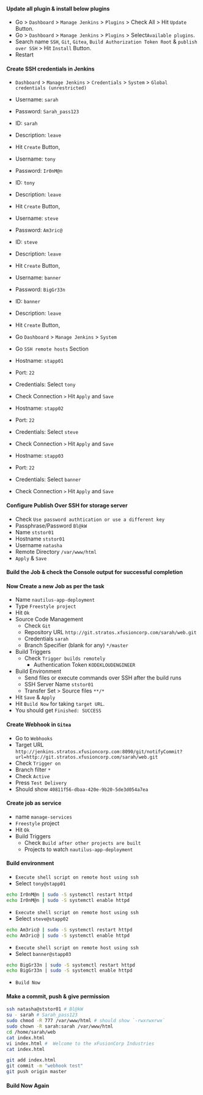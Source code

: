 #### Update all plugin & install below plugins

- Go > `Dashboard` > `Manage Jenkins` > `Plugins` > Check All > Hit `Update` Button.
- Go > `Dashboard` > `Manage Jenkins` > `Plugins` > Select`Available plugins`.
- Search name `SSH`, `Git`, `Gitea`, `Build Authorization Token Root` & `publish over SSH` > Hit `Install` Button.
- Restart

#### Create SSH credentials in Jenkins

- `Dashboard` > `Manage Jenkins` > `Credentials` > `System` > `Global credentials (unrestricted)`
- Username: `sarah`
- Password: `Sarah_pass123`
- ID: `sarah`
- Description: `leave`
- Hit `Create` Button,

- Username: `tony`
- Password: `Ir0nM@n`
- ID: `tony`
- Description: `leave`
- Hit `Create` Button,

- Username: `steve`
- Password: `Am3ric@`
- ID: `steve`
- Description: `leave`
- Hit `Create` Button,

- Username: `banner`
- Password: `BigGr33n`
- ID: `banner`
- Description: `leave`
- Hit `Create` Button,

- Go `Dashboard` > `Manage Jenkins` > `System`
- Go `SSH remote hosts` Section
- Hostname: `stapp01`
- Port: `22`
- Credentials: Select `tony`
- Check Connection `>` Hit `Apply` and `Save`

- Hostname: `stapp02`
- Port: `22`
- Credentials: Select `steve`
- Check Connection `>` Hit `Apply` and `Save`

- Hostname: `stapp03`
- Port: `22`
- Credentials: Select `banner`
- Check Connection `>` Hit `Apply` and `Save`

#### Configure Publish Over SSH for storage server

- Check `Use password authtication or use a different key`
- Passphrase/Password `Bl@kW`
- Name `ststor01`
- Hostname `ststor01`
- Username `natasha`
- Remote Directory `/var/www/html`
- `Apply` & `Save`

#### Build the Job & check the Console output for successful completion

#### Now Create a new Job as per the task

- Name `nautilus-app-deployment`
- Type `Freestyle project`
- Hit `Ok`
- Source Code Management
  - Check `Git`
  - Repository URL `http://git.stratos.xfusioncorp.com/sarah/web.git`
  - Credentials `sarah`
  - Branch Specifier (blank for any) `*/master`
- Build Triggers
  - Check `Trigger builds remotely`
    - Authentication Token `KODEKLOUDENGINEER`
- Build Environment
  - Send files or execute commands over SSH after the build runs
  - SSH Server Name `ststor01`
  - Transfer Set > Source files `**/*`
- Hit `Save` & `Apply`
- Hit `Build Now` for taking `target URL`.
- You should get `Finished: SUCCESS`

#### Create Webhook in `Gitea`
- Go to `Webhooks`
- Target URL `http://jenkins.stratos.xfusioncorp.com:8090/git/notifyCommit?url=http://git.stratos.xfusioncorp.com/sarah/web.git`
- Check `Trigger on`
- Branch filter `*`
- Check `Active`
- Press `Test Delivery`
- Should show `40811f56-dbaa-420e-9b20-5de3d054a7ea`

#### Create job as service

- name `manage-services`
- `Freestyle` project
- Hit `Ok`
- Build Triggers
  - Check `Build after other projects are built`
  - Projects to watch `nautilus-app-deployment`

#### Build environment

- `Execute shell script on remote host using ssh`
- Select `tony@stapp01`

```bash
echo Ir0nM@n | sudo -S systemctl restart httpd
echo Ir0nM@n | sudo -S systemctl enable httpd
```

- `Execute shell script on remote host using ssh`
- Select `steve@stapp02`

```bash
echo Am3ric@ | sudo -S systemctl restart httpd
echo Am3ric@ | sudo -S systemctl enable httpd
```

- `Execute shell script on remote host using ssh`
- Select `banner@stapp03`

```bash
echo BigGr33n | sudo -S systemctl restart httpd
echo BigGr33n | sudo -S systemctl enable httpd
```

- `Build Now`

#### Make a commit, push & give permission

```bash
ssh natasha@ststor01 # Bl@kW
su - sarah # Sarah_pass123
sudo chmod -R 777 /var/www/html # should show `-rwxrwxrwx`
sudo chown -R sarah:sarah /var/www/html
cd /home/sarah/web
cat index.html
vi index.html #  Welcome to the xFusionCorp Industries
cat index.html
```

```bash
git add index.html
git commit -m "webhook test"
git push origin master
```

#### Build Now Again
